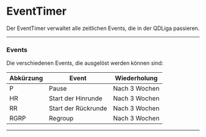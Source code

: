 # EventTimer

Der EventTimer verwaltet alle zeitlichen Events, die in der QDLiga passieren.

---
### Events
Die verschiedenen Events, die ausgelöst werden können sind:

| Abkürzung | Event               | Wiederholung  |
| --------- | ------------------- | ------------- |
| P         | Pause               | Nach 3 Wochen |
| HR        | Start der Hinrunde  | Nach 3 Wochen |
| RR        | Start der Rückrunde | Nach 3 Wochen |
| RGRP      | Regroup             | Nach 3 Wochen |

---